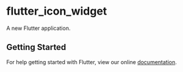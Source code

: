# flutter_icon_widget

A new Flutter application.

## Getting Started

For help getting started with Flutter, view our online
[documentation](https://flutter.io/).
